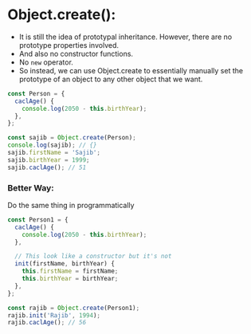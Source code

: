 # Object.create():
- It is still the idea of prototypal inheritance. However, there are no prototype properties involved. 
- And also no constructor functions.
- No `new` operator.
- So instead, we can use Object.create to essentially manually set the prototype of an object to any other object that we want.

```javascript
const Person = {
  caclAge() {
    console.log(2050 - this.birthYear);
  },
};

const sajib = Object.create(Person);
console.log(sajib); // {}
sajib.firstName = 'Sajib';
sajib.birthYear = 1999;
sajib.caclAge(); // 51
```

### Better Way:

Do the same thing in programmatically
```javascript
const Person1 = {
  caclAge() {
    console.log(2050 - this.birthYear);
  },

  // This look like a constructor but it's not
  init(firstName, birthYear) {
    this.firstName = firstName;
    this.birthYear = birthYear;
  },
};

const rajib = Object.create(Person1);
rajib.init('Rajib', 1994);
rajib.caclAge(); // 56
```